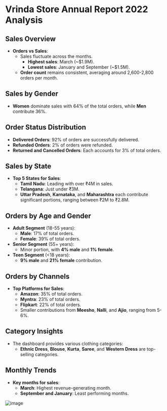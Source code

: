 # Vrinda Store Annual Report 2022 Analysis

## Sales Overview
+ **Orders vs Sales**:
  - Sales fluctuate across the months.
    + **Highest sales**: March (~$1.9M).
    + **Lowest sales**: January and September (~$1.5M).
  - **Order count** remains consistent, averaging around 2,600-2,800 orders per month.

## Sales by Gender
+ **Women** dominate sales with 64% of the total orders, while **Men** contribute 36%.

## Order Status Distribution
+ **Delivered Orders**: 92% of orders are successfully delivered.
+ **Refunded Orders**: 2% of orders were refunded.
+ **Returned and Cancelled Orders**: Each accounts for 3% of total orders.

## Sales by State
+ **Top 5 States for Sales**:
  - **Tamil Nadu**: Leading with over ₹4M in sales.
  - **Telangana**: Just under ₹3M.
  - **Uttar Pradesh**, **Karnataka**, and **Maharashtra** each contribute significant portions, ranging between ₹2M to ₹2.8M.

## Orders by Age and Gender
+ **Adult Segment** (18-55 years):
  - **Male**: 17% of total orders.
  - **Female**: 39% of total orders.
+ **Senior Segment** (55+ years): 
  - Minor portion, with **4% male** and **1% female**.
+ **Teen Segment** (<18 years): 
  - **9% male** and **21% female** contribution.

## Orders by Channels
+ **Top Platforms for Sales**:
  - **Amazon**: 35% of total orders.
  - **Myntra**: 23% of total orders.
  - **Flipkart**: 22% of total orders.
  - Smaller contributions from **Meesho**, **Nalli**, and **Ajio**, ranging from 5-6%.

## Category Insights
+ The dashboard provides various clothing categories:
  - **Ethnic Dress**, **Blouse**, **Kurta**, **Saree**, and **Western Dress** are top-selling categories.

## Monthly Trends
+ **Key months for sales**:
  - **March**: Highest revenue-generating month.
  - **September and January**: Least performing months.



![image](https://github.com/user-attachments/assets/1ea45a51-5a1d-485b-b366-4ff8c37db3e9)
